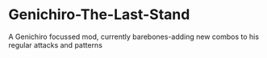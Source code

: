 # Genichiro-The-Last-Stand
A Genichiro focussed mod, currently barebones-adding new combos to his regular attacks and patterns
